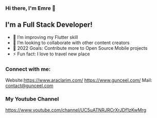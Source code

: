 ### Hi there, I'm Emre  👋 


## I'm a Full Stack Developer!


- 🌱 I’m  improving my Flutter skill 
- 👯 I’m looking to collaborate with other content creators
- 🥅 2022 Goals: Contribute more to Open Source Mobile projects
- ⚡ Fun fact: I love to travel new place

### Connect with me:

Website:https://www.araclarim.com/
https://www.gunceel.com/
Mail: contact@gunceel.com

### My Youtube Channel
https://www.youtube.com/channel/UC5uATNRJRCrXrJDf1zKwMrg
